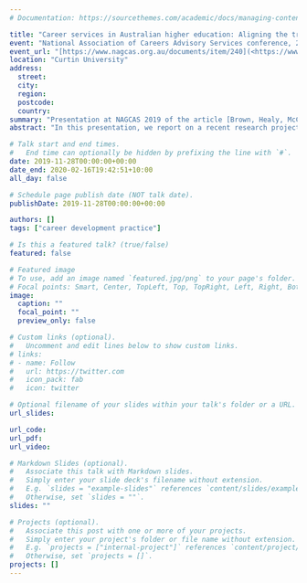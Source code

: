 ```yaml
---
# Documentation: https://sourcethemes.com/academic/docs/managing-content/

title: "Career services in Australian higher education: Aligning the training of practitioners to contemporary practice"
event: "National Association of Careers Advisory Services conference, 2019"
event_url: "[https://www.nagcas.org.au/documents/item/240](<https://www.nagcas.org.au/documents/item/240>)"
location: "Curtin University"
address:
  street:
  city:
  region:
  postcode:
  country:
summary: "Presentation at NAGCAS 2019 of the article [Brown, Healy, McCredie, & McIlveen, 2019](https://mojohealy.com/publication/brown-etal-2019-a/)"
abstract: "In this presentation, we report on a recent research project where we examined current trends in higher education careers and employability practice through the analysis of three sources of data- program descriptions of postgraduate career development qualifications, position descriptions for careers and employability jobs advertised in Australia over the past four years, and focus groups with career development practitioners working in higher education. Our findings highlight how the work of careers and employability practice is changing in Australian universities. We will discuss how the entry level qualifications for our profession (and therefore minimum requirements to be a professional member of NAGCAS) are not catering to the diversity of practitioners working in university Career Services. We will also describe our findings of 5 broad categories of roles within Careers Services, which may assist with efforts to improve the benchmarking of services"

# Talk start and end times.
#   End time can optionally be hidden by prefixing the line with `#`.
date: 2019-11-28T00:00:00+00:00
date_end: 2020-02-16T19:42:51+10:00
all_day: false

# Schedule page publish date (NOT talk date).
publishDate: 2019-11-28T00:00:00+00:00

authors: []
tags: ["career development practice"]

# Is this a featured talk? (true/false)
featured: false

# Featured image
# To use, add an image named `featured.jpg/png` to your page's folder. 
# Focal points: Smart, Center, TopLeft, Top, TopRight, Left, Right, BottomLeft, Bottom, BottomRight.
image:
  caption: ""
  focal_point: ""
  preview_only: false

# Custom links (optional).
#   Uncomment and edit lines below to show custom links.
# links:
# - name: Follow
#   url: https://twitter.com
#   icon_pack: fab
#   icon: twitter

# Optional filename of your slides within your talk's folder or a URL.
url_slides:

url_code:
url_pdf:
url_video:

# Markdown Slides (optional).
#   Associate this talk with Markdown slides.
#   Simply enter your slide deck's filename without extension.
#   E.g. `slides = "example-slides"` references `content/slides/example-slides.md`.
#   Otherwise, set `slides = ""`.
slides: ""

# Projects (optional).
#   Associate this post with one or more of your projects.
#   Simply enter your project's folder or file name without extension.
#   E.g. `projects = ["internal-project"]` references `content/project/deep-learning/index.md`.
#   Otherwise, set `projects = []`.
projects: []
---
```

